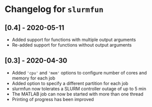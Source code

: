 Changelog for `slurmfun`
=======================

[0.4] - 2020-05-11
------------------
* Added support for functions with multiple output arguments
* Re-added support for functions without output arguments

[0.3] - 2020-04-30
------------------
* Added `'cpu'` and `'mem'` options to configure number of cores and memory
  for each job
* Added option to specify a different partition for each job
* slurmfun now tolerates a SLURM controller outage of up to 5 min
* The MATLAB job can now be started with more than one thread
* Printing of progress has been improved
